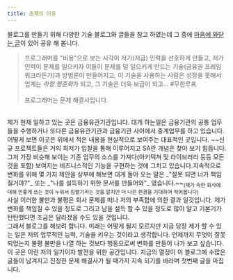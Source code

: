 ```yaml
---
title: 존재의 이유
---
```


블로그를 만들기 위해 다양한 기술 블로그와 글들을 참고 하였는데 그 중에 [마음에 와닫는 글](https://www.facebook.com/fupfin.geek/posts/601525090236478)이 있어 공유 해 봅니다.

> 프로그래머를 "비용"으로 보는 시각이 저가(저급) 인력을 선호하게 만들고, 저가 인력이 문제를 일으키자 이들이 문제를 덜 일으키게 만드는 기술(금융권 프레임워크라든가)과 방법론이 만들어지고, 이 기술을 사용하는 사람은 성장을 못해서 업계는  *하향 평준화*가 되고, 그 기술은 더욱 보급이 되고... \#무한루프
> <br><br> 프로그래머는 문제 해결사입니다.

<br>
제가 현재 일하고 있는 곳은 금융유관기관입니다. 대개 하는일은 금융기관의 공통 업무들을 수행하거나 또다른 금융유관기관과 금융기관 사이에서 중계업무를 하고 있습니다. 어떻게 보면 이곳은 위에서 적은 내용을 현실적으로 보여주는 대표적인 곳입니다. ~~신규 프로젝트들은 거의 최저가 입찰을 통해 이루어지고 SA란 개념은 찾아 보기 힘듭니다. 그저 가장 비슷해 보이는 기존 업무의 소스를 가져다(아키텍쳐 및 라이브러리 등등 모든것을 포함) 보여지는 비즈니스적인 기능을 구현하는 것에 그치고 있습니다.지속적으로 변화를 위해 몇 가지 제안을 상부에 해보면 대게 돌아 오는 말은 _"잘못 되면 너가 책임질거야?"_ 또는 _"나를 설득하기 위한 문서를 만들어와"_ 였습니다.~~<sub>(제가 속한 회사에 대해 안좋게 쓰는 것이 누워서 침뱉기라는 것을 알지만 더 나은 환경을 기대하며 적어봅니다)</sub> 

<br>
사실 이러한 불만과 불평은 회사 문제를 떠나 저의 부족함에 의한 결과 일것입니다. 제가 변화를 책임질 수 있을 정도로 그리고 남을 설득 할 수 있을 정도로 많이 알고 기본기가 탄탄했다면 조금은 달라졌을 수도 있을 것입니다.

<br> 
그래서 블로그를 해보려 합니다. 미래는 어떻게 될지 모르지만 지금 당장 제가 할 수 있는 일은 저의 업무적인 능력, 기술을 키우는 것이라고 생각합니다. 언제까지 무엇이 잘못 되었는지 불평 불만을 나열 하는 것보다 행동으로써 변화를 만들어 나가 보고 싶습니다. 

<br>
이 곳은 이런 저의 일기이자 발전을 위한 공간입니다.
지금의 열정이 이 블로그에 수많은 글들이 남겨지고 진정한 문제 해결사가 될 때가지 지속 되기를 바라며 첫번째 글을 마칩니다.
